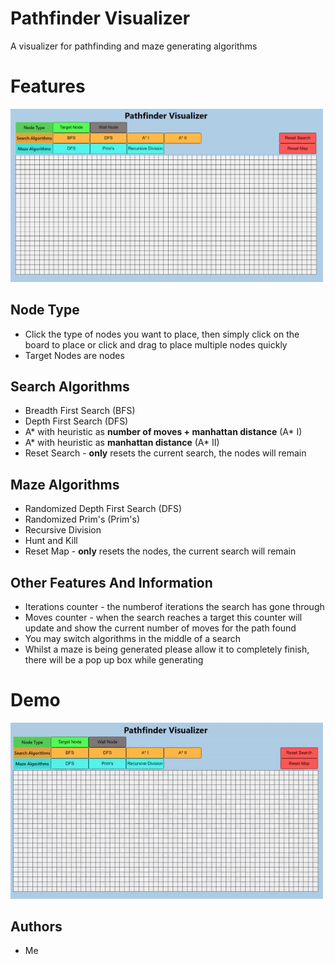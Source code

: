 # Pathfinder Visualizer

A visualizer for pathfinding and maze generating algorithms

# Features

<!-- ![Features](/resource/layout.png) -->
<img src="./resource/layout.png" width="500" />

## Node Type

- Click the type of nodes you want to place, then simply click on the board to place or click and drag to place multiple nodes quickly
- Target Nodes are nodes

## Search Algorithms

- Breadth First Search (BFS)
- Depth First Search (DFS)
- A* with heuristic as **number of moves + manhattan distance** (A* I)
- A* with heuristic as **manhattan distance** (A* II)
- Reset Search - **only** resets the current search, the nodes will remain

## Maze Algorithms

- Randomized Depth First Search (DFS)
- Randomized Prim's (Prim's)
- Recursive Division
- Hunt and Kill
- Reset Map - **only** resets the nodes, the current search will remain

## Other Features And Information

- Iterations counter - the numberof iterations the search has gone through
- Moves counter - when the search reaches a target this counter will update and show the current number of moves for the path found
- You may switch algorithms in the middle of a search
- Whilst a maze is being generated please allow it to completely finish, there will be a pop up box while generating

# Demo

<!-- ![Demo](/resource/demo.gif) -->
<img src="./resource/demo.gif" width="500" />

## Authors

- Me
